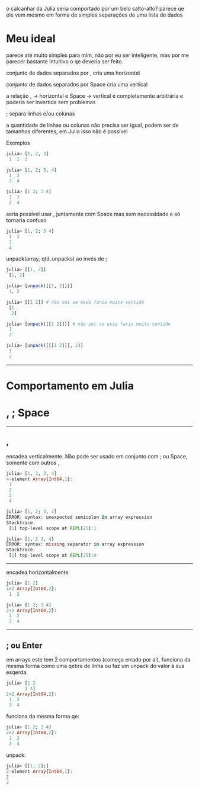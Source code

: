 o calcanhar da Julia seria comportado por um belo salto-alto? parece qe ele vem mesmo em forma de simples separações de uma lista de dados

# Meu ideal

parece até muito simples para mim, não por eu ser inteligente, mas por me parecer bastante intuitivo o qe deveria ser feito.

conjunto de dados separados por , cria uma horizontal

conjunto de dados separados por Space cria uma vertical

a relação , -> horizontal e Space -> vertical é completamente arbitrária e poderia ser invertida sem problemas

; separa linhas e/ou colunas

a quantidade de linhas ou colunas não precisa ser igual, podem ser de tamanhos diferentes, em Julia isso não é possível

Exemplos

```julia
julia> [1, 2, 3]
 1  2  3

julia> [1, 2; 3, 4]
 1  2
 3  4

julia> [1 2; 3 4]
 1  3
 2  4
```

seria possível usar , juntamente com Space mas sem necessidade e só tornaria confuso

```julia
julia> [1, 2; 3 4]
 1  2
 3
 4
```

unpack(array, qtd_unpacks) ao invés de ;

```julia
julia> [[1, 2]]
 [1, 2]

julia> [unpack([[1, 2]])]
 1, 2

julia> [[1 2]] # não sei se esse faria muito sentido
 [1
  2]

julia> [unpack([[1 2]])] # não sei se esse faria muito sentido
 1
 2

julia> [unpack([[[1 2]]], 2)]
 1
 2
```
___

# Comportamento em Julia

# , ; Space

___

## ,

encadea verticalmente.
Não pode ser usado em conjunto com ; ou Space, somente com outros ,

```julia
julia> [1, 2, 3, 4]
4-element Array{Int64,1}:
 1
 2
 3
 4

julia> [1, 2; 3, 4]
ERROR: syntax: unexpected semicolon in array expression
Stacktrace:
 [1] top-level scope at REPL[25]:1

julia> [1, 2 3, 4]
ERROR: syntax: missing separator in array expression
Stacktrace:
 [1] top-level scope at REPL[25]:0
```

___

encadea horizontalmente

```julia
julia> [1 2]
1×2 Array{Int64,2}:
 1  2

julia> [1 2; 3 4]
2×2 Array{Int64,2}:
 1  2
 3  4
```

___

## ; ou Enter
em arrays este tem 2 comportamentos (começa errado por aí), funciona da mesma forma como uma qebra de linha ou faz um unpack do valor à sua esqerda.


```julia
julia> [1 2
       3 4]
2×2 Array{Int64,2}:
 1  2
 3  4
```

funciona da mesma forma qe:

```julia
julia> [1 2; 3 4]
2×2 Array{Int64,2}:
 1  2
 3  4
 ```
 
 unpack:
 
 ```julia
julia> [[1, 2];]
2-element Array{Int64,1}:
 1
 2
```
